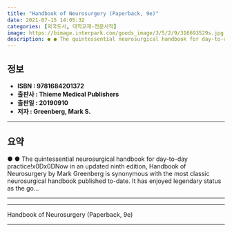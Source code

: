 ```yaml
---
title: "Handbook of Neurosurgery (Paperback, 9e)"
date: 2021-07-15 14:05:32
categories: [외국도서, 대학교재-전문서적]
image: https://bimage.interpark.com/goods_image/3/5/2/9/316693529s.jpg
description: ● ● The quintessential neurosurgical handbook for day-to-day practice!x0Dx0DNow in an updated ninth edition, Handbook of Neurosurgery by Mark Greenberg is syn
---
```


## **정보**

- **ISBN : 9781684201372**
- **출판사 : Thieme Medical Publishers**
- **출판일 : 20190910**
- **저자 : Greenberg, Mark S.**

------



## **요약**

●  ●  The quintessential neurosurgical handbook for day-to-day practice!x0Dx0DNow in an updated ninth edition, Handbook of Neurosurgery by Mark Greenberg is synonymous with the most classic neurosurgical handbook published to-date. It has enjoyed legendary status as the go... 

------



------


Handbook of Neurosurgery (Paperback, 9e) 

------


